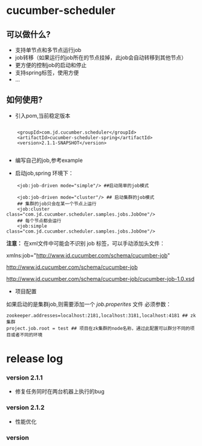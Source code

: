 # cucumber-scheduler


## 可以做什么?
- 支持单节点和多节点运行job
- job转移（如果运行的job所在的节点挂掉，此job会自动转移到其他节点）
- 更方便的控制job的启动和停止
- 支持spring标签，使用方便
- ...

## 如何使用?
- 引入pom,当前稳定版本 

```

    <groupId>com.jd.cucumber.scheduler</groupId>
    <artifactId>cucumber-scheduler-spring</artifactId>
    <version>2.1.1-SNAPSHOT</version>
    
```

-  编写自己的job,参考example

-  启动job,spring 环境下：

```
    <job:job-driven mode="simple"/> ##启动简单的job模式

    <job:job-driven mode="cluster"/> ## 启动集群的job模式
    ## 集群的job只会在某一个节点上运行
    <job:cluster class="com.jd.cucumber.scheduler.samples.jobs.JobOne"/>
    ## 每个节点都会运行
    <job:simple class="com.jd.cucumber.scheduler.samples.jobs.JobOne"/>
```
**注意：** 在xml文件中可能会不识别 job 标签，可以手动添加头文件：

xmlns:job="http://www.jd.cucumber.com/schema/cucumber-job"

http://www.jd.cucumber.com/schema/cucumber-job

http://www.jd.cucumber.com/schema/cucumber-job/cucumber-job-1.0.xsd

-  项目配置

如果启动的是集群job,则需要添加一个 *job.properites* 文件
必须参数：
```
zookeeper.addresses=localhost:2181,localhost:3181,localhost:4181 ## zk集群
project.job.root = test ## 项目在zk集群的node名称，通过此配置可以群分不同的项目或者不同的环境
```

    

# release log
### version 2.1.1 
* 修复任务同时在两台机器上执行的bug

### version 2.1.2
* 性能优化

### version